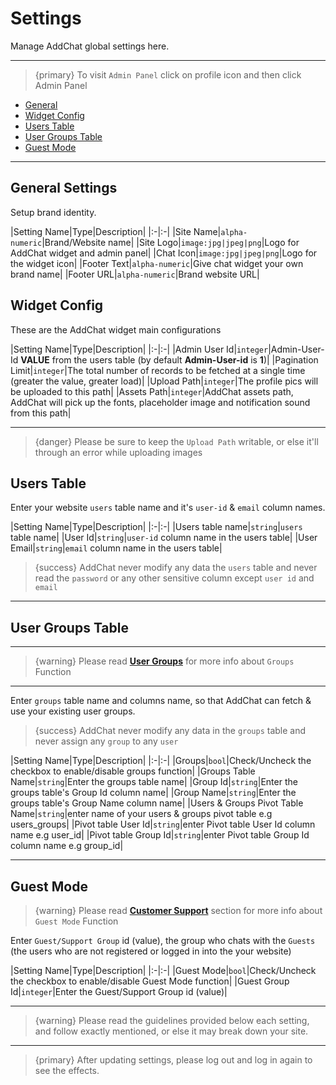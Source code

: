 # Settings

Manage AddChat global settings here.

---

>{primary} To visit `Admin Panel` click on profile icon and then click <larecipe-button type="white">Admin Panel</larecipe-button>


- [General](#General)
- [Widget Config](#Widget-Config)
- [Users Table](#Users-Table)
- [User Groups Table](#User-Groups-Table)
- [Guest Mode](#Guest-Mode)

--- 

<a name="General"></a>
## General Settings

Setup brand identity.


|Setting Name|Type|Description|
|:-|:-|
|Site Name|`alpha-numeric`|Brand/Website name|
|Site Logo|`image:jpg|jpeg|png`|Logo for AddChat widget and admin panel|
|Chat Icon|`image:jpg|jpeg|png`|Logo for the widget icon|
|Footer Text|`alpha-numeric`|Give chat widget your own brand name|
|Footer URL|`alpha-numeric`|Brand website URL|



<a name="Widget-Config"></a>
## Widget Config

These are the AddChat widget main configurations


|Setting Name|Type|Description|
|:-|:-|
|Admin User Id|`integer`|Admin-User-Id **VALUE** from the users table (by default **Admin-User-id** is **1**)|
|Pagination Limit|`integer`|The total number of records to be fetched at a single time (greater the value, greater load)|
|Upload Path|`integer`|The profile pics will be uploaded to this path|
|Assets Path|`integer`|AddChat assets path, AddChat will pick up the fonts, placeholder image and notification sound from this path|

---

>{danger} Please be sure to keep the `Upload Path` writable, or else it'll through an error while uploading images



<a name="Users-Table"></a>
## Users Table

Enter your website `users` table name and it's `user-id` & `email` column names.

|Setting Name|Type|Description|
|:-|:-|
|Users table name|`string`|`users` table name|
|User Id|`string`|`user-id` column name in the users table|
|User Email|`string`|`email` column name in the users table|


>{success} AddChat never modify any data the `users` table and never read the `password` or any other sensitive column except `user id` and `email`

---



<a name="User-Groups-Table"></a>
## User Groups Table

---

>{warning} Please read **[User Groups](/{{route}}/{{version}}/features/user-groups)** for more info about `Groups` Function

---

Enter `groups` table name and columns name, so that AddChat can fetch & use your existing user groups.

>{success} AddChat never modify any data in the `groups` table and never assign any `group` to any `user`


|Setting Name|Type|Description|
|:-|:-|
|Groups|`bool`|Check/Uncheck the checkbox to enable/disable groups function|
|Groups Table Name|`string`|Enter the groups table name|
|Group Id|`string`|Enter the groups table's Group Id column name|
|Group Name|`string`|Enter the groups table's Group Name column name|
|Users & Groups Pivot Table Name|`string`|enter name of your users & groups pivot table e.g users_groups|
|Pivot table User Id|`string`|enter Pivot table User Id column name e.g user_id|
|Pivot table Group Id|`string`|enter Pivot table Group Id column name e.g group_id|

---



<a name="Guest-Mode"></a>
## Guest Mode

>{warning} Please read **[Customer Support](/{{route}}/{{version}}/features/customer-support)** section for more info about `Guest Mode` Function

Enter `Guest/Support Group` id (value), the group who chats with the `Guests` (the users who are not registered or logged in into the your website)


|Setting Name|Type|Description|
|:-|:-|
|Guest Mode|`bool`|Check/Uncheck the checkbox to enable/disable Guest Mode function|
|Guest Group Id|`integer`|Enter the Guest/Support Group id (value)|


---

> {warning} Please read the guidelines provided below each setting, and follow exactly mentioned, or else it may break down your site.

---

> {primary} After updating settings, please log out and log in again to see the effects.